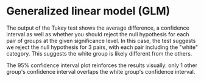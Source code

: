 # Generalized linear model (GLM)

The output of the Tukey test shows the average difference, a confidence interval as well as whether you should reject the null hypothesis for each pair of groups at the given significance level.
In this case, the test suggests we reject the null hypothesis for 3 pairs, with each pair including the "white" category.
This suggests the white group is likely different from the others.

The 95% confidence interval plot reinforces the results visually: only 1 other group's confidence interval overlaps the white group's confidence interval.
